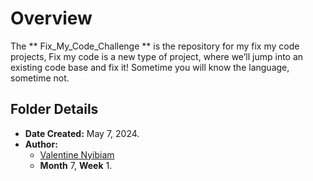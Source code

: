 # Overview #

The ** Fix_My_Code_Challenge ** is the repository for my fix my code projects,
Fix my code is a new type of project, where we’ll jump into
an existing code base and fix it!
Sometime you will know the language, sometime not.


## Folder Details ###
- **Date Created:** May 7, 2024.
- **Author:** 
	- [Valentine Nyibiam](https.//github.com/ValentineNyibiam)
  - **Month** 7, **Week** 1.
